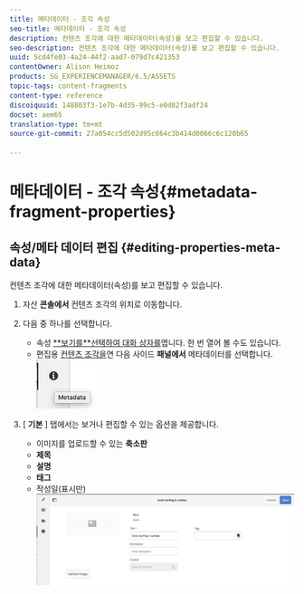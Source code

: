 ```yaml
---
title: 메타데이터 - 조각 속성
seo-title: 메타데이터 - 조각 속성
description: 컨텐츠 조각에 대한 메타데이터(속성)를 보고 편집할 수 있습니다.
seo-description: 컨텐츠 조각에 대한 메타데이터(속성)를 보고 편집할 수 있습니다.
uuid: 5cd4fe03-4a24-44f2-aad7-079d7c421353
contentOwner: Alison Heimoz
products: SG_EXPERIENCEMANAGER/6.5/ASSETS
topic-tags: content-fragments
content-type: reference
discoiquuid: 148803f3-1e7b-4d35-99c5-e0d82f3adf24
docset: aem65
translation-type: tm+mt
source-git-commit: 27a054cc5d502d95c664c3b414d0066c6c120b65

---
```



# 메타데이터 - 조각 속성{#metadata-fragment-properties}

## 속성/메타 데이터 편집 {#editing-properties-meta-data}

컨텐츠 조각에 대한 메타데이터(속성)를 보고 편집할 수 있습니다.

1. 자산 **콘솔에서** 컨텐츠 조각의 위치로 이동합니다.
1. 다음 중 하나를 선택합니다.

   * 속성 [**보기를&#x200B;**선택하여 대화 상자를](/help/assets/managing-assets-touch-ui.md#editing-properties)엽니다. 한 번 열어 볼 수도 있습니다.
   * 편집용 [컨텐츠 조각을](/help/assets/content-fragments-managing.md#opening-the-fragment-editor)연 다음 사이드 **패널에서** 메타데이터를 선택합니다.
   ![cfm-6420-06](assets/cfm-6420-06.png)

1. [ **기본** ] 탭에서는 보거나 편집할 수 있는 옵션을 제공합니다.

   * 이미지를 업로드할 수 있는 **축소판**
   * **제목**
   * **설명**
   * **태그**
   * 작성일(표시만)
   ![cfm-6420-07](assets/cfm-6420-07.png)

